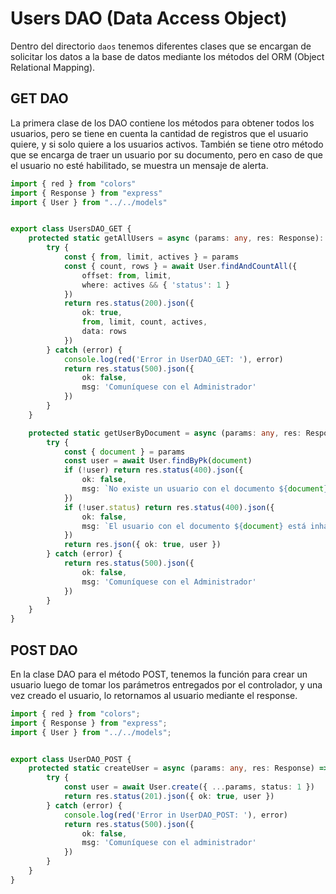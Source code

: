 # Users DAO (Data Access Object)

Dentro del directorio `daos` tenemos diferentes clases que se encargan de solicitar los datos a la base de datos mediante los métodos del ORM (Object Relational Mapping).

## GET DAO

La primera clase de los DAO contiene los métodos para obtener todos los usuarios, pero se tiene en cuenta la cantidad de registros que el usuario quiere, y si solo quiere a los usuarios activos. También se tiene otro método que se encarga de traer un usuario por su documento, pero en caso de que el usuario no esté habilitado, se muestra un mensaje de alerta.

```ts
import { red } from "colors"
import { Response } from "express"
import { User } from "../../models"


export class UsersDAO_GET {
    protected static getAllUsers = async (params: any, res: Response): Promise<any> => {
        try {
            const { from, limit, actives } = params
            const { count, rows } = await User.findAndCountAll({
                offset: from, limit,
                where: actives && { 'status': 1 }
            })
            return res.status(200).json({
                ok: true,
                from, limit, count, actives,
                data: rows
            })
        } catch (error) {
            console.log(red('Error in UserDAO_GET: '), error)
            return res.status(500).json({
                ok: false,
                msg: 'Comuníquese con el Administrador'
            })
        }
    }

    protected static getUserByDocument = async (params: any, res: Response): Promise<any> => {
        try {
            const { document } = params
            const user = await User.findByPk(document)
            if (!user) return res.status(400).json({
                ok: false,
                msg: `No existe un usuario con el documento ${document}`
            })
            if (!user.status) return res.status(400).json({ 
                ok: false, 
                msg: `El usuario con el documento ${document} está inhabilitado`,
            })
            return res.json({ ok: true, user })
        } catch (error) {
            return res.status(500).json({ 
                ok: false, 
                msg: 'Comuníquese con el Administrador'
            })
        }
    }
}
```

## POST DAO

En la clase DAO para el método POST, tenemos la función para crear un usuario luego de tomar los parámetros entregados por el controlador, y una vez creado el usuario, lo retornamos al usuario mediante el response.

```ts
import { red } from "colors";
import { Response } from "express";
import { User } from "../../models";


export class UserDAO_POST {
    protected static createUser = async (params: any, res: Response) => {
        try {
            const user = await User.create({ ...params, status: 1 })
            return res.status(201).json({ ok: true, user })
        } catch (error) {
            console.log(red('Error in UserDAO_POST: '), error)
            return res.status(500).json({
                ok: false,
                msg: 'Comuníquese con el administrador'
            })
        }
    }
}
```
